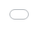 ```yaml
---
layout: post
title: "Interactive Edgeworth Box: Understanding Exchange and Pareto Efficiency"
date: 2024-03-21
categories: [Economics, Visualization]
---
```


<div style="position: fixed; top: 0; left: 0; width: 100vw; height: 100vh; z-index: 1000; background: #1e1e1e;">
    <iframe src="/assets/edgeworth-box.html" width="100%" height="100%" frameborder="0" title="Interactive Edgeworth Box"></iframe>
</div>

<div style="height: 100vh;"></div>

## Understanding the Edgeworth Box

The Edgeworth Box is a fundamental tool in microeconomics that helps us visualize how two agents can exchange goods to reach mutually beneficial outcomes. This interactive visualization allows you to explore the concepts of:

- Indifference curves for both agents
- The contract curve (Pareto efficient allocations)
- Initial endowments and possible exchanges
- Utility maximization and Pareto efficiency

## Interactive Features

### 1. Preference Adjustment
You can modify each agent's preferences for goods X and Y using the sliders in the control panel. This changes the shape of their indifference curves, demonstrating how different preferences affect potential trades.

### 2. Initial Endowments
Adjust the initial allocation of goods between the two agents. The visualization shows how different starting points affect the potential for mutually beneficial exchange.

### 3. Real-time Utility Calculation
As you move the allocation point, the visualization calculates and displays:
- The current allocation for both agents
- Their respective utility levels
- Whether the current allocation is Pareto efficient

### 4. Contract Curve
The pink dashed line represents the contract curve - the set of all Pareto efficient allocations. Any point on this curve represents an allocation where no agent can be made better off without making the other worse off.

## Educational Value

This visualization helps understand several key economic concepts:

1. **Pareto Efficiency**: An allocation is Pareto efficient when no agent can be made better off without making another worse off.

2. **Mutually Beneficial Exchange**: The lens-shaped area between indifference curves shows where both agents can gain from trade.

3. **Utility Maximization**: The contract curve represents all points where both agents have maximized their utility given the other's utility level.

4. **Price Ratios**: The slope of the tangent line between indifference curves at any point represents the price ratio that would support that allocation.

## Technical Details

The visualization is built using:
- D3.js for interactive graphics
- HTML5 Canvas for smooth rendering
- Real-time utility calculations
- Responsive design that adapts to window size

The utility functions used are Cobb-Douglas type:
- Agent 1: U₁(x,y) = x^α₁ y^β₁
- Agent 2: U₂(x,y) = (1-x)^α₂ (1-y)^β₂

Where α and β are the preference parameters that you can adjust using the sliders.

## Try It Out!

1. Start by adjusting the preference parameters for both agents
2. Set different initial endowments
3. Drag the allocation point to explore different possible trades
4. Try to find Pareto efficient allocations
5. Observe how the indifference curves and contract curve change with different preferences

This interactive tool provides an intuitive way to understand the fundamental concepts of exchange and efficiency in economics. Feel free to experiment with different parameters and allocations to gain deeper insights into how markets work! 